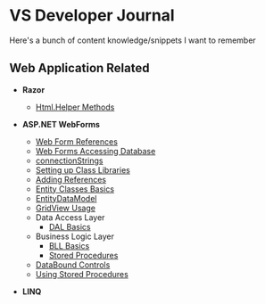 #  VS Developer Journal

Here's a bunch of content knowledge/snippets I want to remember

## Web Application Related
- **Razor**
  - [Html.Helper Methods](WebApplicationInfo/razorHtmlHelper.md)

- **ASP.NET WebForms**
  - [Web Form References](WebApplicationInfo/WebFormReferences.md)
  - [Web Forms Accessing Database](WebApplicationInfo/WebFormsAccessingDatabase.md)
  - [connectionStrings](WebApplicationInfo/connectionString.md)
  - [Setting up Class Libraries](WebApplicationInfo/ClassLibrary.md)
  - [Adding References](WebApplicationInfo/WebFormReferences.md)
  - [Entity Classes Basics](WebApplicationInfo/EntityClass.md)
  - [EntityDataModel](WebApplicationInfo/EntityDataModel.md)
  - [GridView Usage](WebApplicationInfo/GridviewUsage.md)
  - Data Access Layer
    - [DAL Basics](WebApplicationInfo/DALBasics.md)
  - Business Logic Layer
    - [BLL Basics](WebApplicationInfo/BLLBasics)
    - [Stored Procedures](WebApplicationInfo/UsingStoredProcedures.md)
  - [DataBound Controls](WebApplicationInfo/DataBoundControls.md)
  - [Using Stored Procedures](WebApplicationInfo/UsingStoredProcedures.md)

- **LINQ**
